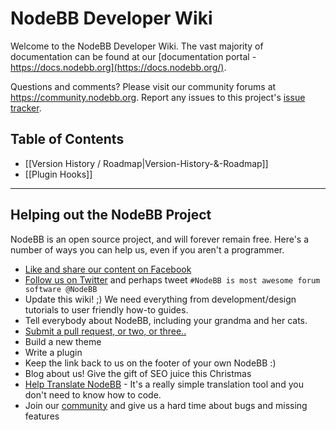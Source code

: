 # NodeBB Developer Wiki

Welcome to the NodeBB Developer Wiki. The vast majority of documentation can be found at our [documentation portal - https://docs.nodebb.org](https://docs.nodebb.org/).

Questions and comments? Please visit our community forums at https://community.nodebb.org. Report any issues to this project's [issue tracker](https://github.com/NodeBB/NodeBB/issues).

## Table of Contents

* [[Version History / Roadmap|Version-History-&-Roadmap]]
* [[Plugin Hooks]]

----

## Helping out the NodeBB Project

NodeBB is an open source project, and will forever remain free. Here's a number of ways you can help us, even if you aren't a programmer.

* [Like and share our content on Facebook](http://www.facebook.com/NodeBB)
* [Follow us on Twitter](http://www.twitter.com/NodeBB) and perhaps tweet `#NodeBB is most awesome forum software @NodeBB`
* Update this wiki! ;) We need everything from development/design tutorials to user friendly how-to guides.
* Tell everybody about NodeBB, including your grandma and her cats.
* [Submit a pull request, or two, or three..](http://www.github.com/designcreateplay/NodeBB)
* Build a new theme
* Write a plugin
* Keep the link back to us on the footer of your own NodeBB :)
* Blog about us! Give the gift of SEO juice this Christmas
* [Help Translate NodeBB](https://www.transifex.com/projects/p/nodebb/) - It's a really simple translation tool and you don't need to know how to code.
* Join our [community](http://community.nodebb.org) and give us a hard time about bugs and missing features